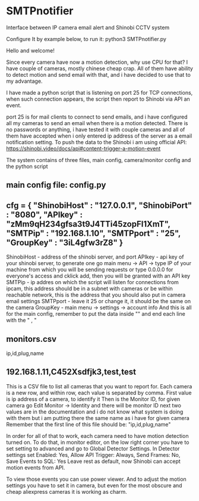 # SMTPnotifier
Interface between IP camera email alert and Shinobi CCTV system

Configure It by example below, to run it: python3 SMTPnotifier.py

Hello and welcome!

Since every camera have now a motion detection, why use CPU for that?
I have couple of cameras, mostly chinese cheap crap. All of them have ability to detect motion and send email with that, and i have decided to use that to my advantage.

I have made a python script that is listening on port 25 for TCP connections, when such connection appears, the script then report to Shinobi via API an event.

port 25 is for mail clients to connect to send emails, and i have configured all my cameras to send an email when there is a motion detected.
There is no passwords or anything, i have tested it with couple cameras and all of them have accepted when i only entered ip address of the server as a email notification setting.
To push the data to the Shinobi i am using official API: https://shinobi.video/docs/api#content-trigger-a-motion-event

The system contains of three files, main config, camera/monitor config and the python script

main config file: config.py
-------------------------------------------------------------------
cfg = {
	"ShinobiHost" : "127.0.0.1",
	"ShinobiPort" : "8080",
	"APIkey" : "zMm9qH234gfsa3t9J4TTi45zopFI1XmT",
	"SMTPip" : "192.168.1.10",
	"SMTPport" : "25",
	"GroupKey" : "3iL4gfw3rZ8"
}
-------------------------------------------------------------------
ShinobiHost - address of the shinobi server, and port
APIkey - api key of your shinobi server, to generate one go main menu -> API -> type IP of your machine from which you will be sending requests or type 0.0.0.0 for everyone's access and cklick add, then you will be granted with an API key
SMTPip - ip addres on which the script will listen for connections from ipcam, this address should be in a subnet with cameras or be within reachable network, this is the address that you should also put in camera email settings
SMTPport - leave it 25 or change it, it should be the same on the camera
GroupKey - main menu -> settings -> account info
And this is all for the main config, remember to put the data inside "" and end each line with the "  ,  "

monitors.csv
-------------------------------------------------------------------
ip,id,plug,name

192.168.1.11,C452Xsdfjk3,test,test
-------------------------------------------------------------------
This is a CSV file to list all cameras that you want to report for.
Each camera is a new row, and within row, each value is separated by comma.
First value is ip address of a camera, to identify it
Then is the Monitor ID, for given camera go Edit Monitor -> Identity and there will be monitor ID
next two values are in the documentation and i do not know what system is doing with them but i am putting there the same name as i have for given camera
Remember that the first line of this file should be: "ip,id,plug,name"

In order for all of that to work, each camera need to have motion detection turned on. To do that, in monitor editor, on the low right corner you have to set setting to advanced and go to Global Detector Settings.
In Detector settings set Enabled: Yes, Allow API Trigger: Always, Send Frames: No, Save Events to SQL: Yes
Leave rest as default, now Shinobi can accept motion events from API.

To view those events you can use power viewer. And to adjust the motion settings you have to set it in camera, but even for the most obscure and cheap aliexpress cameras it is working as charm. 
